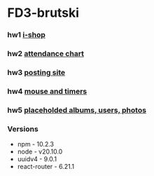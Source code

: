 # FD3-brutski

### hw1 [i-shop](https://github.com/Reaer7/FD3-brutski/tree/dev/hw1-ishop)
### hw2 [attendance chart](https://github.com/Reaer7/FD3-brutski/tree/dev/hw2-attendance-chart)
### hw3 [posting site](https://github.com/Reaer7/FD3-brutski/tree/dev/hw3-posting-site)
### hw4 [mouse and timers](https://github.com/Reaer7/FD3-brutski/tree/dev/hw4-mouse-and-timers)
### hw5 [placeholded albums, users, photos](https://github.com/Reaer7/FD3-brutski/tree/dev/hw5-placeholded-albums)

### Versions
* npm - 10.2.3
* node - v20.10.0
* uuidv4 - 9.0.1
* react-router - 6.21.1